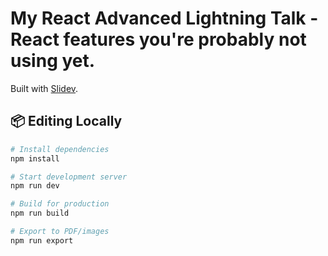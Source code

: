 # My React Advanced Lightning Talk - React features you're probably not using yet.

Built with [Slidev](https://sli.dev).

## 📦 Editing Locally

```bash
# Install dependencies
npm install

# Start development server
npm run dev

# Build for production
npm run build

# Export to PDF/images
npm run export
```
